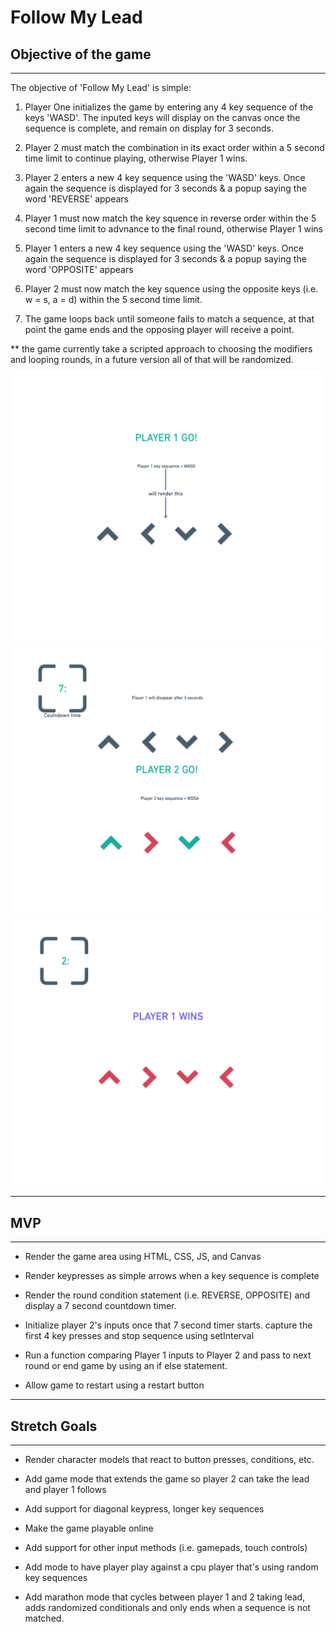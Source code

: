 # Follow My Lead

## Objective of the game
---
The objective of 'Follow My Lead' is simple:


1. Player One initializes the game by entering any 4 key sequence of the keys 'WASD'. The inputed keys will display on the canvas once the sequence is complete, and remain on display for 3 seconds.

2. Player 2 must match the combination in its exact order within a 5 second time limit to continue playing, otherwise Player 1 wins.

3.  Player 2 enters a new 4 key sequence using the 'WASD' keys. Once again the sequence is displayed for 3 seconds & a popup saying the word 'REVERSE' appears     

4.  Player 1 must now match the key squence in reverse order within the 5 second time limit to advnance to the final round, otherwise Player 1 wins

5.  Player 1 enters a new 4 key sequence using the 'WASD' keys. Once again the sequence is displayed for 3 seconds & a popup saying the word 'OPPOSITE' appears

6. Player 2 must now match the key squence using the opposite keys (i.e. w = s, a = d) within the 5 second time limit. 

7. The game loops back until someone fails to match a sequence, at that point the game ends and the opposing player will receive a point. 

** the game currently take a scripted approach to choosing the modifiers and looping rounds, in a future version all of that will be randomized.


<img src="css/images/Follow My Lead - Window.png">
<img src="css/images/Follow My Lead - Window (1).png">
<img src="css/images/Follow My Lead - Window (2).png">

---
## MVP
---

* Render the game area using HTML, CSS, JS, and Canvas

* Render keypresses as simple arrows when a key sequence is complete 

* Render the round condition statement (i.e. REVERSE, OPPOSITE) and display a 7 second countdown timer.

* Initialize player 2's inputs once that 7 second timer starts. capture the first 4 key presses and stop sequence using setInterval

* Run a function comparing Player 1 inputs to Player 2 and pass to next round or end game by using an if else statement.

* Allow game to restart using a restart button

---
## Stretch Goals
---

* Render character models that react to button presses, conditions, etc.

* Add game mode that extends the game so player 2 can take the lead and player 1 
follows 

* Add support for diagonal keypress, longer key sequences

*  Make the game playable online

*  Add support for other input methods (i.e. gamepads, touch controls)

* Add mode to have player play against a cpu player that's using random key sequences

* Add marathon mode that cycles between player 1 and 2 taking lead, adds randomized conditionals and only ends when a sequence is not matched.

